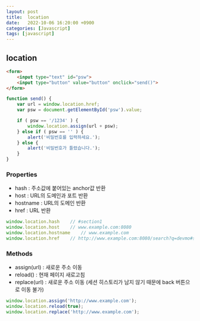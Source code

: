 ```yaml
---
layout: post
title:  location
date:   2022-10-06 16:20:00 +0900
categories: [Javascript] 
tags: [javascript]
---
```


## location


```html
<form>
    <input type="text" id="psw">
    <input type="button" value="button" onclick="send()">
</form>
```

```javascript
function send() {
    var url = window.location.href;
    var psw = document.getElementById('psw').value;

    if ( psw == '/1234' ) {
        window.location.assign(url + psw);
    } else if ( psw == '' ) {
        alert('비밀번호를 입력하세요.');
    } else {
        alert('비밀번호가 틀렸습니다.');
    }
}
```

### Properties

- hash : 주소값에 붙어있는 anchor값 반환
- host : URL의 도메인과 포트 반환
- hostname : URL의 도메인 반환
- href : URL 반환

```javascript
window.location.hash    // #section1
window.location.host    // www.example.com:8080
window.location.hostname    // www.example.com
window.location.href    // http://www.example.com:8080/search?q=devmo#section1
```

### Methods

- assign(url) : 새로운 주소 이동
- reload() : 현재 페이지 새로고침
- replace(url) : 새로운 주소 이동 (세션 히스토리가 남지 않기 때문에 back 버튼으로 이동 불가)

```javascript
window.location.assign('http://www.example.com');
window.location.reload(true);
window.location.replace('http://www.example.com');
```